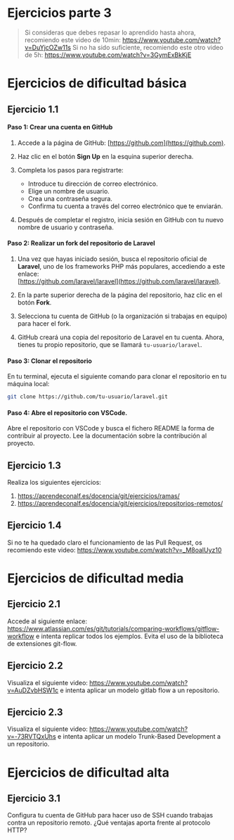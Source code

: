 # Ejercicios parte 3

> Si consideras que debes repasar lo aprendido hasta ahora, recomiendo este video de 10min: https://www.youtube.com/watch?v=DuYjcOZw11s
> Si no ha sido suficiente, recomiendo este otro video de 5h: https://www.youtube.com/watch?v=3GymExBkKjE

# Ejercicios de dificultad básica

## Ejercicio 1.1

#### Paso 1: Crear una cuenta en GitHub
1. Accede a la página de GitHub: [https://github.com](https://github.com).
2. Haz clic en el botón **Sign Up** en la esquina superior derecha.
3. Completa los pasos para registrarte:
   - Introduce tu dirección de correo electrónico.
   - Elige un nombre de usuario.
   - Crea una contraseña segura.
   - Confirma tu cuenta a través del correo electrónico que te enviarán.
   
4. Después de completar el registro, inicia sesión en GitHub con tu nuevo nombre de usuario y contraseña.

#### Paso 2: Realizar un fork del repositorio de Laravel
1. Una vez que hayas iniciado sesión, busca el repositorio oficial de **Laravel**, uno de los frameworks PHP más populares, accediendo a este enlace:  
   [https://github.com/laravel/laravel](https://github.com/laravel/laravel).

2. En la parte superior derecha de la página del repositorio, haz clic en el botón **Fork**.

3. Selecciona tu cuenta de GitHub (o la organización si trabajas en equipo) para hacer el fork.

4. GitHub creará una copia del repositorio de Laravel en tu cuenta. Ahora, tienes tu propio repositorio, que se llamará `tu-usuario/laravel`.

#### Paso 3: Clonar el repositorio
   
En tu terminal, ejecuta el siguiente comando para clonar el repositorio en tu máquina local:
   ```bash
   git clone https://github.com/tu-usuario/laravel.git
   ```

#### Paso 4: Abre el repositorio con VSCode.

Abre el repositorio con VSCode y busca el fichero README la forma de contribuir al proyecto. Lee la documentación sobre la contribución al proyecto.


## Ejercicio 1.3

Realiza los siguientes ejercicios: 

1. https://aprendeconalf.es/docencia/git/ejercicios/ramas/
2. https://aprendeconalf.es/docencia/git/ejercicios/repositorios-remotos/

## Ejercicio 1.4

Si no te ha quedado claro el funcionamiento de las Pull Request, os recomiendo este video: https://www.youtube.com/watch?v=_M8oalUyz10

# Ejercicios de dificultad media

## Ejercicio 2.1

Accede al siguiente enlace: https://www.atlassian.com/es/git/tutorials/comparing-workflows/gitflow-workflow e intenta replicar todos los ejemplos. Evita el uso de la biblioteca de extensiones git-flow.

## Ejercicio 2.2

Visualiza el siguiente video: https://www.youtube.com/watch?v=AuDZvbHSW1c e intenta aplicar un modelo gitlab flow a un repositorio.

## Ejercicio 2.3

Visualiza el siguiente video: https://www.youtube.com/watch?v=-73RVTQxUhs e intenta aplicar un modelo Trunk-Based Development a un repositorio.

# Ejercicios de dificultad alta

## Ejercicio 3.1

Configura tu cuenta de GitHub para hacer uso de SSH cuando trabajas contra un repositorio remoto. ¿Qué ventajas aporta frente al protocolo HTTP?